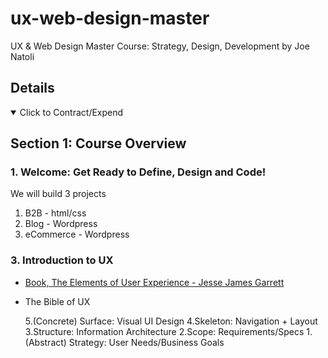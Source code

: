 # ux-web-design-master

UX &amp; Web Design Master Course: Strategy, Design, Development by Joe Natoli

## Details

<details open>
  <summary>Click to Contract/Expend</summary>

## Section 1: Course Overview

### 1. Welcome: Get Ready to Define, Design and Code!

We will build 3 projects

1. B2B - html/css
2. Blog - Wordpress
3. eCommerce - Wordpress

### 3. Introduction to UX

- [Book, The Elements of User Experience - Jesse James Garrett](https://www.amazon.com.au/Elements-User-Experience-User-Centered-Design-ebook/dp/B004JLMDOC)
- The Bible of UX

  5.(Concrete) Surface: Visual UI Design
  4.Skeleton: Navigation + Layout
  3.Structure: Information Architecture
  2.Scope: Requirements/Specs
  1.(Abstract) Strategy: User Needs/Business Goals

</details>
